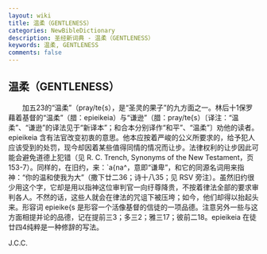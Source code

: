 ```yaml
---
layout: wiki
title: 温柔（GENTLENESS）
categories: NewBibleDictionary
description: 圣经新词典 - 温柔（GENTLENESS）
keywords: 温柔, GENTLENESS
comments: false
---
```


## 温柔（GENTLENESS）

　　加五23的“温柔”（pray/te{s），是“圣灵的果子”的九方面之一。林后十1保罗藉着基督的“温柔”（腊：epieikeia）与“谦逊”（腊：pray/te{s）〔译注：“温柔”、“谦逊”的译法见于“新译本”；和合本分别译作“和平”、“温柔”〕劝他的读者。epieikeia 含有法官改变初衷的意思。他本应按着严峻的公义所要求的，给予犯人应该受到的处罚，现今却因着某些值得同情的情况而让步。法律权利的让步因此可能会避免道德上犯错（见 R. C. Trench, Synonyms of the New Testament，页153-7）。同样的，在旧约，来：`a{na^，意即“谦卑”，和它的同源名词用来指神：“你的温和使我为大”（撒下廿二36；诗十八35；见 RSV 旁注）。虽然旧约很少用这个字，它却是用以指神这位审判官一向纡尊降贵，不按着律法全部的要求审判各人。不然的话，这些人就会在律法的咒诅下被压垮；如今，他们却得以抬起头来。形容词 epieike{s 是形容一个活像基督的信徒的一项品德。注意另外一些与这方面相提并论的品德，记在提前三3；多三2；雅三17；彼前二18。epieikeia 在徒廿四4纯粹是一种修辞的写法。

J.C.C.






